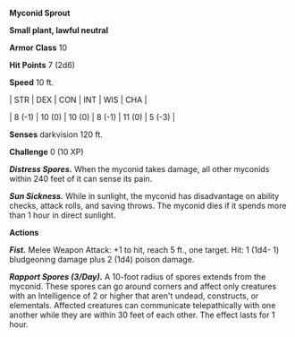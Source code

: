 **Myconid Sprout**

**Small plant, lawful neutral**

**Armor Class** 10

**Hit Points** 7 (2d6)

**Speed** 10 ft.

|   STR   |   DEX   |   CON   |   INT   |   WIS   |   CHA   |
  
| 8 (-1) | 10 (0) | 10 (0) | 8 (-1) | 11 (0) | 5 (-3) |

**Senses** darkvision 120 ft.

**Challenge** 0 (10 XP)

***Distress Spores.*** When the myconid takes damage, all other myconids within 240 feet of it can sense its pain.

***Sun Sickness.*** While in sunlight, the myconid has disadvantage on ability checks, attack rolls, and saving throws. The myconid dies if it spends more than 1 hour in direct sunlight.

**Actions**

***Fist.*** Melee Weapon Attack: +1 to hit, reach 5 ft., one target. Hit: 1 (1d4- 1) bludgeoning damage plus 2 (1d4) poison damage.

***Rapport Spores (3/Day).*** A 10-foot radius of spores extends from the myconid. These spores can go around corners and affect only creatures with an Intelligence of 2 or higher that aren't undead, constructs, or elementals. Affected creatures can communicate telepathically with one another while they are within 30 feet of each other. The effect lasts for 1 hour.

